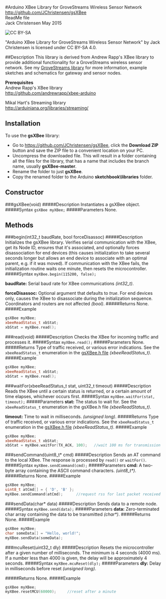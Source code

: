 #Arduino XBee Library for GroveStreams Wireless Sensor Network
http://github.com/JChristensen/gsXBee  
ReadMe file  
Jack Christensen May 2015  

![CC BY-SA](http://mirrors.creativecommons.org/presskit/buttons/80x15/png/by-sa.png)

"Arduino XBee Library for GroveStreams Wireless Sensor Network" by Jack Christensen is licensed under CC BY-SA 4.0.

##Description
This library is derived from Andrew Rapp's XBee library to provide additional functionality for a GroveStreams wireless sensor network. See my [GroveStreams library](https://github.com/JChristensen/GroveStreams) for more information, example sketches and schematics for gateway and sensor nodes.

**Prerequisites**  
Andrew Rapp's XBee library  
http://github.com/andrewrapp/xbee-arduino

Mikal Hart's Streaming library  
http://arduiniana.org/libraries/streaming/

## Installation ##
To use the **gsXBee** library:  
- Go to https://github.com/JChristensen/gsXBee, click the **Download ZIP** button and save the ZIP file to a convenient location on your PC.
- Uncompress the downloaded file.  This will result in a folder containing all the files for the library, that has a name that includes the branch name, usually **gsXBee-master**.
- Rename the folder to just **gsXBee**.
- Copy the renamed folder to the Arduino **sketchbook\libraries** folder.

## Constructor ##

###gsXBee(void)
#####Description
Instantiates a gsXBee object.
#####Syntax
`gsXBee myXBee;`
#####Parameters
None.

## Methods ##
###begin(int32_t baudRate, bool forceDisassoc)
#####Description
Initializes the gsXBee library. Verifies serial communication with the XBee, get its Node ID, ensures that it's associated, and optionally forces disassociation for end devices (this causes initialization to take several seconds longer but allows an end device to associate with an optimal parent, e.g. if it was moved). If communication with the XBee fails, the initialization routine waits one minute, then resets the microcontroller.
#####Syntax
`myXBee.begin(115200, false);`

**baudRate:** Serial baud rate for XBee communications *(int32_t)*.

**forceDisassoc:** Optional argument that defaults to *true*. For end devices only, causes the XBee to disassociate during the initialization sequence. Coordinators and routers are not affected *(bool)*.
#####Returns
None.
#####Example
```c++
gsXBee myXBee;
xbeeReadStatus_t xbStat;
xbStat = myXBee.read();
```
###read(void)
#####Description
Checks the XBee for incoming traffic and processes it.
#####Syntax
`myXBee.read();`
#####Parameters
None.
#####Returns
Type of traffic received, or various error indications. See the `xbeeReadStatus_t` enumeration in the [gsXBee.h file](https://github.com/JChristensen/gsXBee/blob/master/gsXBee.h) *(xbeeReadStatus_t)*.
#####Example
```c++
gsXBee myXBee;
xbeeReadStatus_t xbStat;
xbStat = myXBee.read();
```
###waitFor(xbeeReadStatus_t stat, uint32_t timeout)
#####Description
Reads the XBee until a certain status is returned, or a certain amount of time elapses, whichever occurs first.
#####Syntax
`myXBee.waitFor(stat, timeout);`
#####Parameters
**stat:** The status to wait for. See the `xbeeReadStatus_t` enumeration in the gsXBee.h file *(xbeeReadStatus_t)*.

**timeout:** Time to wait in milliseconds. *(unsigned long)*.
#####Returns
Type of traffic received, or various error indications. See the `xbeeReadStatus_t` enumeration in the [gsXBee.h file](https://github.com/JChristensen/gsXBee/blob/master/gsXBee.h) *(xbeeReadStatus_t)*.
#####Example
```c++
gsXBee myXBee;
xbeeReadStatus_t xbStat;
xbStat = myXBee.waitFor(TX_ACK, 100);	//wait 100 ms for transmission to be acknowledged
```
###sendCommand(uint8_t* cmd)
#####Description
Sends an AT command to the local XBee. The response is processed by `read()` or `waitFor()`.
#####Syntax
`myXBee.sendCommand(cmd);`
#####Parameters
**cmd:** A two-byte array containing the ASCII command characters. _(uint8_t*)_.
#####Returns
None.
#####Example
```c++
gsXBee myXBee;
uint8_t atCmd[] = { 'D', 'B' };
myXBee.sendCommand(atCmd);		//request rss for last packet received
```
###sendData(char* data)
#####Description
Sends data to a remote node.
#####Syntax
`myXBee.send(data);`
#####Parameters
**data:** Zero-terminated char array containing the data to be transmitted _(char*)_.
#####Returns
None.
#####Example
```c++
gsXBee myXBee;
char someData[] = "Hello, world!";
myXBee.sendData(someData);
```
###mcuReset(uint32_t dly)
#####Description
Resets the microcontroller after a given number of milliseconds. The minimum is 4 seconds (4000 ms). If a number less than 4000 is given, the delay will be approximately 4 seconds.
#####Syntax
`myXBee.mcuReset(dly);`
#####Parameters
**dly:** Delay in milliseconds before reset *(unsigned long)*.

#####Returns
None.
#####Example
```c++
gsXBee myXBee;
myXBee.resetMCU(60000);		//reset after a minute
```
